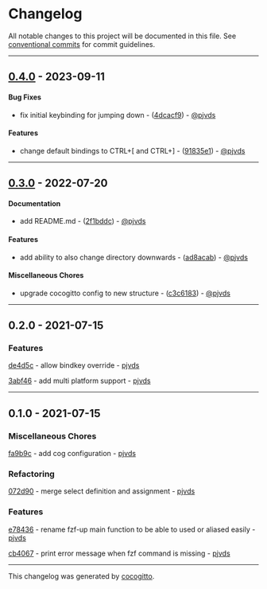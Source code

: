 # Changelog
All notable changes to this project will be documented in this file. See [conventional commits](https://www.conventionalcommits.org/) for commit guidelines.

- - -
## [0.4.0](https://github.com/pjvds/zsh-fzf-up/compare/0.3.0..0.4.0) - 2023-09-11
#### Bug Fixes
- fix initial keybinding for jumping down - ([4dcacf9](https://github.com/pjvds/zsh-fzf-up/commit/4dcacf9657228a14a9fe1b81db21ce1de714f60e)) - [@pjvds](https://github.com/pjvds)
#### Features
- change default bindings to CTRL+[ and CTRL+] - ([91835e1](https://github.com/pjvds/zsh-fzf-up/commit/91835e1791765e28f689a708b490057ad97c0d6c)) - [@pjvds](https://github.com/pjvds)

- - -

## [0.3.0](https://github.com/pjvds/zsh-fzf-up/compare/0.2.0..0.3.0) - 2022-07-20
#### Documentation
- add README.md - ([2f1bddc](https://github.com/pjvds/zsh-fzf-up/commit/2f1bddc68cc07585ec19c300e7cb6333cd5c54bd)) - [@pjvds](https://github.com/pjvds)
#### Features
- add ability to also change directory downwards - ([ad8acab](https://github.com/pjvds/zsh-fzf-up/commit/ad8acab1c2e0a61509cacef49df61eb3d4e03c96)) - [@pjvds](https://github.com/pjvds)
#### Miscellaneous Chores
- upgrade cocogitto config to new structure - ([c3c6183](https://github.com/pjvds/zsh-fzf-up/commit/c3c6183abc3e4a144c74dad9a7d455359e81edd2)) - [@pjvds](https://github.com/pjvds)

- - -

## 0.2.0 - 2021-07-15


### Features

[de4d5c](https://github.com/pjvds/zsh-fzf-up/commit/de4d5c6e7c3d10fe67bdca8588cfb8fdeaa82a4d) - allow bindkey override - [pjvds](https://github.com/pjvds)

[3abf46](https://github.com/pjvds/zsh-fzf-up/commit/3abf4643a7bfe17c333263e913846fc96629a72a) - add multi platform support - [pjvds](https://github.com/pjvds)


- - -
## 0.1.0 - 2021-07-15


### Miscellaneous Chores

[fa9b9c](https://github.com/pjvds/zsh-fzf-up/commit/fa9b9c7fe3c4dc3df5d6dd4ee5a99730c6af2b6b) - add cog configuration - [pjvds](https://github.com/pjvds)


### Refactoring

[072d90](https://github.com/pjvds/zsh-fzf-up/commit/072d909d77a12cf5966ddb704184fdaa14d89537) - merge select definition and assignment - [pjvds](https://github.com/pjvds)


### Features

[e78436](https://github.com/pjvds/zsh-fzf-up/commit/e784363da02954aec8276b500de803dcad3e8eb5) - rename fzf-up main function to be able to used or aliased easily - [pjvds](https://github.com/pjvds)

[cb4067](https://github.com/pjvds/zsh-fzf-up/commit/cb40676d1cfb6c127a92d82fd5e0a8633002ed12) - print error message when fzf command is missing - [pjvds](https://github.com/pjvds)


- - -

This changelog was generated by [cocogitto](https://github.com/oknozor/cocogitto).